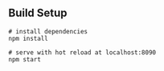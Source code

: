 ## Build Setup
 ```
# install dependencies
npm install

# serve with hot reload at localhost:8090
npm start
 ```
